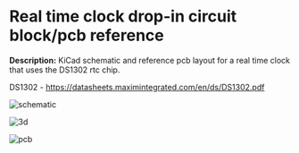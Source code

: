 # Real time clock drop-in circuit block/pcb reference


**Description:** KiCad schematic and reference pcb layout for a real time clock that uses the DS1302 rtc chip.

DS1302 - https://datasheets.maximintegrated.com/en/ds/DS1302.pdf

![schematic](https://i.imgur.com/dvHCrEb.png)

![3d](https://i.imgur.com/g3TJsUs.png)

![pcb](https://i.imgur.com/rdnZ0wU.png)

